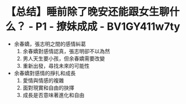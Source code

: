 # 【总结】睡前除了晚安还能跟女生聊什么？ - P1 - 撩妹成成 - BV1GY411w7ty

-   余春嬌，張志明之間的感情糾葛
    1.  余春嬌對感情認真，張志明卻不以為然
    2.  男人天生要小孩，但余春嬌需要改變
    3.  重新出發，尋找未來的可能性
-   余春嬌對感情的掙扎和成長
    1.  愛情與情感的複雜
    2.  面對現實和自由的抉擇
    3.  成長是否意味著進化和自由